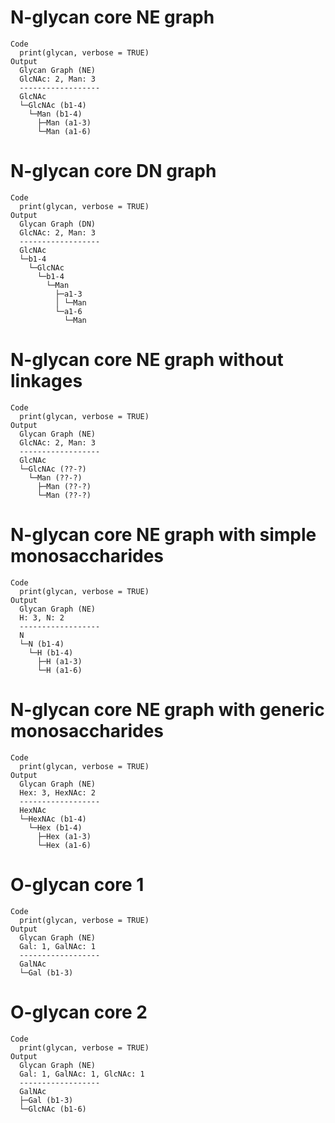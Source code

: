 # N-glycan core NE graph

    Code
      print(glycan, verbose = TRUE)
    Output
      Glycan Graph (NE)
      GlcNAc: 2, Man: 3
      ------------------
      GlcNAc
      └─GlcNAc (b1-4)
        └─Man (b1-4)
          ├─Man (a1-3)
          └─Man (a1-6)

# N-glycan core DN graph

    Code
      print(glycan, verbose = TRUE)
    Output
      Glycan Graph (DN)
      GlcNAc: 2, Man: 3
      ------------------
      GlcNAc
      └─b1-4
        └─GlcNAc
          └─b1-4
            └─Man
              ├─a1-3
              │ └─Man
              └─a1-6
                └─Man

# N-glycan core NE graph without linkages

    Code
      print(glycan, verbose = TRUE)
    Output
      Glycan Graph (NE)
      GlcNAc: 2, Man: 3
      ------------------
      GlcNAc
      └─GlcNAc (??-?)
        └─Man (??-?)
          ├─Man (??-?)
          └─Man (??-?)

# N-glycan core NE graph with simple monosaccharides

    Code
      print(glycan, verbose = TRUE)
    Output
      Glycan Graph (NE)
      H: 3, N: 2
      ------------------
      N
      └─N (b1-4)
        └─H (b1-4)
          ├─H (a1-3)
          └─H (a1-6)

# N-glycan core NE graph with generic monosaccharides

    Code
      print(glycan, verbose = TRUE)
    Output
      Glycan Graph (NE)
      Hex: 3, HexNAc: 2
      ------------------
      HexNAc
      └─HexNAc (b1-4)
        └─Hex (b1-4)
          ├─Hex (a1-3)
          └─Hex (a1-6)

# O-glycan core 1

    Code
      print(glycan, verbose = TRUE)
    Output
      Glycan Graph (NE)
      Gal: 1, GalNAc: 1
      ------------------
      GalNAc
      └─Gal (b1-3)

# O-glycan core 2

    Code
      print(glycan, verbose = TRUE)
    Output
      Glycan Graph (NE)
      Gal: 1, GalNAc: 1, GlcNAc: 1
      ------------------
      GalNAc
      ├─Gal (b1-3)
      └─GlcNAc (b1-6)


